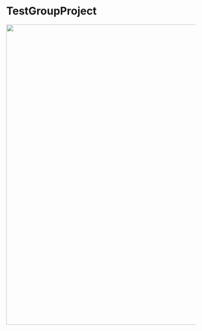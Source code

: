 # TestGroupProject
 <div id="header" align="center">
  <img src="https://github.com/rikhsiboyev-z/TestGroupProject/assets/130399297/8c011a12-7573-48c7-ad86-037ee171a9f1" width="800"/>
</div>
